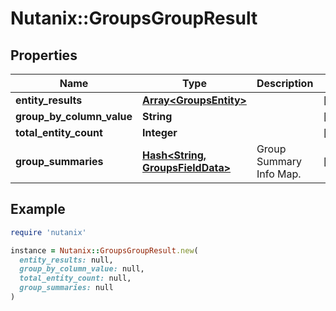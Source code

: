 # Nutanix::GroupsGroupResult

## Properties

| Name | Type | Description | Notes |
| ---- | ---- | ----------- | ----- |
| **entity_results** | [**Array&lt;GroupsEntity&gt;**](GroupsEntity.md) |  | [optional] |
| **group_by_column_value** | **String** |  | [optional] |
| **total_entity_count** | **Integer** |  | [optional] |
| **group_summaries** | [**Hash&lt;String, GroupsFieldData&gt;**](GroupsFieldData.md) | Group Summary Info Map. | [optional] |

## Example

```ruby
require 'nutanix'

instance = Nutanix::GroupsGroupResult.new(
  entity_results: null,
  group_by_column_value: null,
  total_entity_count: null,
  group_summaries: null
)
```

